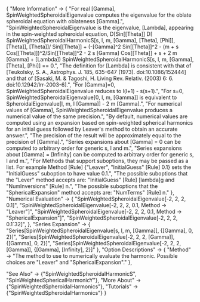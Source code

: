 {
  "More Information" -> {
    "For real \[Gamma], SpinWeightedSpheroidalEigenvalue computes the eigenvalue for the oblate spheroidal equation with oblateness \[Gamma].",
    "SpinWeightedSpheroidalEigenvalue is the eigenvalue, \[Lambda], appearing in the spin-weighted spheroidal equation, D[Sin[\[Theta]] D[ SpinWeightedSpheroidalHarmonicS[s, l, m, \[Gamma], \[Theta], \[Phi]], \[Theta]], \[Theta]]/ Sin[\[Theta]] + (-\[Gamma]^2 Sin[\[Theta]]^2 - (m + s Cos[\[Theta]])^2/Sin[\[Theta]]^2 - 2 s \[Gamma] Cos[\[Theta]] + s + 2 m \[Gamma] + \[Lambda]) SpinWeightedSpheroidalHarmonicS[s, l, m, \[Gamma], \[Theta], \[Phi]] == 0.",
    "The definition for \[Lambda] is consistent with that of [Teukolsky, S. A., Astrophys. J. 185, 635–647 (1973). doi:10.1086/152444] and that of [Sasaki, M. & Tagoshi, H. Living Rev. Relativ. (2003) 6: 6. doi:10.12942/lrr-2003-6].",
    "For \[Gamma]=0, SpinWeightedSpheroidalEigenvalue reduces to l(l+1) - s(s+1).",
    "For s=0, SpinWeightedSpheroidalEigenvalue[0, l, m, \[Gamma]] is equivalent to SpheroidalEigenvalue[l, m, I \[Gamma]] - 2 m \[Gamma].",
    "For numerical values of \[Gamma], SpinWeightedSpheroidalEigenvalue produces a numerical value of the same precision.",
    "By default, numerical values are computed using an expansion based on spin-weighted spherical harmonics for an initial guess followed by Leaver's method to obtain an accurate answer.",
    "The precision of the result will be approximately equal to the precision of \[Gamma].",
    "Series expansions about \[Gamma] = 0 can be computed to arbitrary order for generic s, l and m.",
    "Series expansions about \[Gamma] = \[Infinity] can be computed to arbitrary order for generic s, l and m.",
    "For Methods that support suboptions, they may be passed as a list. For example Method \[Rule] {\"Leaver\", \"InitialGuess\" \[Rule] 0.1} sets the \"InitialGuess\" suboption to have value 0.1.",
    "The possible suboptions that the \"Lever\" method accepts are: \"InitialGuess\" \[Rule] \[lambda]g and \"NumInversions\" \[Rule] n.",
    "The possible suboptions that the \"SphericalExpansion\" method accepts are: \"NumTerms\" \[Rule] n."
    },
  "Numerical Evaluation" -> {
    "SpinWeightedSpheroidalEigenvalue[-2, 2, 2, 0.1]",
    "SpinWeightedSpheroidalEigenvalue[-2, 2, 2, 0.1, Method -> "Leaver"]",
    "SpinWeightedSpheroidalEigenvalue[-2, 2, 2, 0.1, Method -> "SphericalExpansion"]",
    "SpinWeightedSpheroidalEigenvalue[-2, 2, 2, 0.1`32]",
    },
  "Series Expansion" -> {
    "Series[SpinWeightedSpheroidalEigenvalue[s, l, m, \[Gamma]], {\[Gamma], 0, 2}]",
    "Series[SpinWeightedSpheroidalEigenvalue[-2, 2, 2, \[Gamma]], {\[Gamma], 0, 2}]",
    "Series[SpinWeightedSpheroidalEigenvalue[-2, 2, 2, \[Gamma]], {\[Gamma], \[Infinity], 2}]"
    },
  "Option Descriptions" -> {
    "Method" -> "The method to use to numerically evaluate the harmonic. Possible choices are \"Leaver\" and \"SphericalExpansion\"."
    },

  "See Also" -> {"SpinWeightedSpheroidalHarmonicS", "SpinWeightedSphericalHarmonicY"},
  "More About" -> {"SpinWeightedSpheroidalHarmonics"},
  "Tutorials" -> {"SpinWeightedSpheroidalHarmonics"}
}